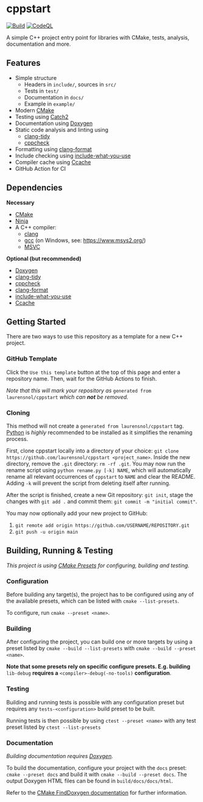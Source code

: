 # cppstart

[![Build](https://github.com/laurensnol/cppstart/actions/workflows/build.yml/badge.svg)](https://github.com/laurensnol/cppstart/actions/workflows/build.yml)
[![CodeQL](https://github.com/laurensnol/cppstart/actions/workflows/github-code-scanning/codeql/badge.svg)](https://github.com/laurensnol/cppstart/actions/workflows/github-code-scanning/codeql)

A simple C++ project entry point for libraries with CMake, tests, analysis,
documentation and more.

## Features

- Simple structure
  - Headers in `include/`, sources in `src/`
  - Tests in `test/`
  - Documentation in `docs/`
  - Example in `example/`
- Modern [CMake](https://cmake.org/)
- Testing using [Catch2](https://github.com/catchorg/Catch2)
- Documentation using [Doxygen](https://doxygen.nl/)
- Static code analysis and linting using
  - [clang-tidy](https://clang.llvm.org/extra/clang-tidy/)
  - [cppcheck](https://cppcheck.sourceforge.io/)
- Formatting using [clang-format](https://clang.llvm.org/docs/ClangFormat.html)
- Include checking using
[include-what-you-use](https://include-what-you-use.org/)
- Compiler cache using [Ccache](https://ccache.dev/)
- GitHub Action for CI

## Dependencies

**Necessary**

- [CMake](https://cmake.org/)
- [Ninja](https://ninja-build.org/)
- A C++ compiler:
  - [clang](https://clang.llvm.org/)
  - [gcc](https://gcc.gnu.org/) (on Windows, see: https://www.msys2.org/)
  - [MSVC](https://visualstudio.microsoft.com/vs/features/cplusplus/)

**Optional (but recommended)**

- [Doxygen](https://doxygen.nl/)
- [clang-tidy](https://clang.llvm.org/extra/clang-tidy/)
- [cppcheck](https://cppcheck.sourceforge.io/)
- [clang-format](https://clang.llvm.org/docs/ClangFormat.html)
- [include-what-you-use](https://include-what-you-use.org/)
- [Ccache](https://ccache.dev/)

## Getting Started

There are two ways to use this repository as a template for a new C++ project.

### GitHub Template

Click the `Use this template` button at the top of this page and enter a
repository name. Then, wait for the GitHub Actions to finish.

*Note that this will mark your repository as* 
`generated from laurensnol/cppstart` *which can **not** be removed.*

### Cloning

This method will not create a `generated from laurensnol/cppstart` tag.
[Python](https://www.python.org/) is *highly* recommended to be installed as it
simplifies the renaming process.

First, clone cppstart locally into a directory of your choice:
`git clone https://github.com/laurensnol/cppstart <project_name>`. Inside the
new directory, remove the `.git` directory: `rm -rf .git`. You may now run the
rename script using `python rename.py [-k] NAME`, which will automatically
rename all relevant occurrences of `cppstart` to `NAME` and clear the README.
Adding `-k` will prevent the script from deleting itself after running.

After the script is finished, create a new Git repository: `git init`, stage the
changes with `git add .` and commit them: `git commit -m "initial commit"`.

You may now optionally add your new project to GitHub:

1. `git remote add origin https://github.com/USERNAME/REPOSITORY.git`
2. `git push -u origin main`

## Building, Running & Testing

*This project is using
[CMake Presets](https://cmake.org/cmake/help/latest/manual/cmake-presets.7.html)
for configuring, building and testing.*

### Configuration

Before building any target(s), the project has to be configured using any of the
available presets, which can be listed with `cmake --list-presets`.

To configure, run `cmake --preset <name>`.

### Building

After configuring the project, you can build one or more targets by using a
preset listed by `cmake --build --list-presets` with
`cmake --build --preset <name>`.

**Note that some presets rely on specific configure presets. E.g. building**
`lib-debug` **requires a** `<compiler>-debug(-no-tools)` **configuration**.

### Testing

Building and running tests is possible with any configuration preset but
requires any `tests-<configuration>` build preset to be built.

Running tests is then possible by using `ctest --preset <name>` with any test
preset listed by `ctest --list-presets`

### Documentation

*Building documentation requires [Doxygen](https://doxygen.nl/).*

To build the documentation, configure your project with the `docs` preset:
`cmake --preset docs` and build it with `cmake --build --preset docs`. The
output Doxygen HTML files can be found in `build/docs/docs/html`.

Refer to the [CMake FindDoxygen documentation](https://cmake.org/cmake/help/latest/module/FindDoxygen.html)
for further information.
